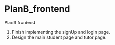 # PlanB_frontend
PlanB frontend
1. Finish implementing the signUp and logIn page.
2. Design the main student page and tutor page.
